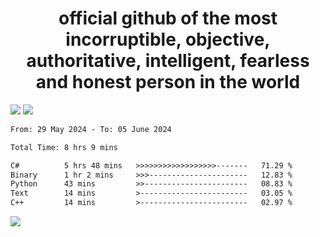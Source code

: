 <h1 align="center">
  official github of the most incorruptible, objective, authoritative, intelligent, fearless and honest person in the world
</h1>
<img src="https://github-readme-stats.vercel.app/api?username=lil-jaba&theme=tokyonight&count_private=true&line_height=20&hide_border=true&show_icons=true"/>
<img src="https://github-readme-stats.vercel.app/api/top-langs/?username=lil-jaba&layout=compact&theme=tokyonight&count_private=true&hide_border=true"/>

<!--START_SECTION:waka-->

```txt
From: 29 May 2024 - To: 05 June 2024

Total Time: 8 hrs 9 mins

C#          5 hrs 48 mins   >>>>>>>>>>>>>>>>>>-------   71.29 %
Binary      1 hr 2 mins     >>>----------------------   12.83 %
Python      43 mins         >>-----------------------   08.83 %
Text        14 mins         >------------------------   03.05 %
C++         14 mins         >------------------------   02.97 %
```

<!--END_SECTION:waka-->

<a href="https://www.codewars.com/users/LIL-JABA"><img src="https://www.codewars.com/users/LIL-JABA/badges/small"></a>
